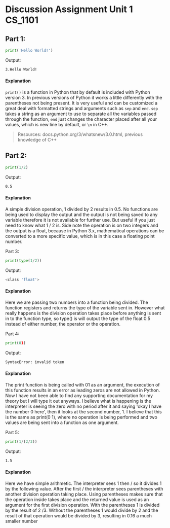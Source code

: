              
# Discussion Assignment Unit 1 CS_1101

## Part 1:
```python
print('Hello World!')
```
Output:
```sh
3.Hello World!
```
#### Explanation
`print()` is a function in Python that by default is included with Python version 3. 
In previous versions of Python it works a little differently with the parentheses not being present. 
It is very useful and can be customized a great deal with formatted strings and arguments such as `sep` and `end`. 
`sep` takes a string as an argument to use to separate all the variables passed through the function, 
`end` just changes the character placed after all your values, which is new line by default, or `\n` in C++.
> Resources:
     docs.python.org/3/whatsnew/3.0.html,
     previous knowledge of C++

## Part 2:
```python
print(1/2)
```
Output:
```sh
0.5
```
#### Explanation
A simple division operation, 1 divided by 2 results in 0.5. 
No functions are being used to display the output and the output is not being saved to any variable therefore it is not available for further use. 
But useful if you just need to know what 1 / 2 is. Side note the operation is on two integers and the output is a float, because in Python 3.x, mathematical operations can be converted to a more specific value, which is in this case a floating point number.

Part 3:
```python
print(type(1/2))
```
Output:
```sh
<class 'float'>
```
#### Explanation
Here we are passing two numbers into a function being divided. 
The function registers and returns the type of the variable sent in. 
However what really happens is the division operation takes place before anything is sent in to the function type, 
so type() is will output the type of the float 0.5 instead of either number, the operator or the operation.

Part 4:
```python
print(01)
```
Output:
```sh
SyntaxError: invalid token
```

#### Explanation
The print function is being called with 01 as an argument, the execution of this function results in an error as leading zeros are not allowed in Python. 
Now I have not been able to find any supporting documentation for my theory but I will type it out anyways. 
I believe what is happening is the interpreter is seeing the zero with no period after it and saying 'okay I have the number 0 here', then it looks at the second number, 1. 
I believe that this is the same as print(0 1), where no operation is being performed and two values are being sent into a function as one argument.

Part 5:
```python
print(1/(2/3))
```
Output:
```sh
1.5
```
#### Explanation
Here we have simple arithmetic. The interpreter sees 1 then / so it divides 1 by the following value. 
After the first / the interpreter sees parentheses with another division operation taking place. 
Using parentheses makes sure that the operation inside takes place and the returned value is used as an argument for the first division operation. 
With the parentheses 1 is divided by the result of 2 /3. 
Without the parentheses 1 would divide by 2 and the result of that operation would be divided by 3, resulting in 0.16 a much smaller number
